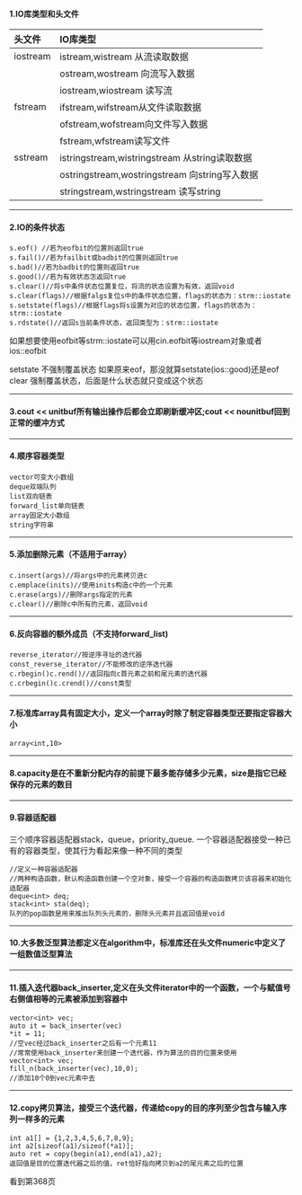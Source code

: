 #### 1.IO库类型和头文件
| 头文件  | IO库类型  |
|:----------|:----------|
| iostream   | istream,wistream  从流读取数据 |
|    | ostream,wostream 向流写入数据    |
|     | iostream,wiostream 读写流    |
| fstream    | ifstream,wifstream从文件读取数据  |
|     | ofstream,wofstream向文件写入数据 |
|    | fstream,wfstream读写文件|
| sstream   | istringstream,wistringstream 从string读取数据    |
|     | ostringstream,wostringstream 向string写入数据    |
|     | stringstream,wstringstream 读写string   |
----
#### 2.IO的条件状态
```
s.eof() //若为eofbit的位置则返回true 
s.fail()//若为failbit或badbit的位置则返回true
s.bad()//若为badbit的位置则返回true
s.good()//若为有效状态怎返回true
s.clear()//将s中条件状态位置复位，将流的状态设置为有效，返回void
s.clear(flags)//根据falgs复位s中的条件状态位置，flags的状态为：strm::iostate
s.setstate(flags)//根据flags将s设置为对应的状态位置，flags的状态为：strm::iostate
s.rdstate()//返回s当前条件状态，返回类型为：strm::iostate
```

如果想要使用eofbit等strm::iostate可以用cin.eofbit等iostream对象或者ios::eofbit

setstate 不强制覆盖状态 如果原来eof，那没就算setstate(ios::good)还是eof  
clear 强制覆盖状态，后面是什么状态就只变成这个状态

----
#### 3.cout << unitbuf所有输出操作后都会立即刷新缓冲区;cout << nounitbuf回到正常的缓冲方式
----
#### 4.顺序容器类型
```
vector可变大小数组
deque双端队列
list双向链表
forward_list单向链表
array固定大小数组
string字符串
```
----
#### 5.添加删除元素（不适用于array）
```
c.insert(args)//将args中的元素拷贝进c
c.emplace(inits)//使用inits构造c中的一个元素
c.erase(args)//删除args指定的元素
c.clear()//删除c中所有的元素，返回void
```
----
#### 6.反向容器的额外成员（不支持forward_list)
```
reverse_iterator//按逆序寻址的迭代器
const_reverse_iterator//不能修改的逆序迭代器
c.rbegin()c.rend()//返回指向c首元素之前和尾元素的迭代器
c.crbegin()c.crend()//const类型
```
----
#### 7.标准库array具有固定大小，定义一个array时除了制定容器类型还要指定容器大小
	array<int,10>
----
#### 8.capacity是在不重新分配内存的前提下最多能存储多少元素，size是指它已经保存的元素的数目
----
#### 9.容器适配器
三个顺序容器适配器stack，queue，priority_queue.
一个容器适配器接受一种已有的容器类型，使其行为看起来像一种不同的类型
```
//定义一种容器适配器
//两种构造函数，默认构造函数创建一个空对象，接受一个容器的构造函数拷贝该容器来初始化适配器
deque<int> deq;
stack<int> sta(deq);
队列的pop函数是用来推出队列头元素的，删除头元素并且返回值是void
```
----
#### 10.大多数泛型算法都定义在algorithm中，标准库还在头文件numeric中定义了一组数值泛型算法
----
#### 11.插入迭代器back_inserter,定义在头文件iterator中的一个函数，一个与赋值号右侧值相等的元素被添加到容器中
```
vector<int> vec;
auto it = back_inserter(vec)
*it = 11;
//空vec经过back_inserter之后有一个元素11
//常常使用back_inserter来创建一个迭代器，作为算法的目的位置来使用
vector<int> vec;
fill_n(back_inserter(vec),10,0);
//添加10个0到vec元素中去
```
----
#### 12.copy拷贝算法，接受三个迭代器，传递给copy的目的序列至少包含与输入序列一样多的元素
```
int a1[] = {1,2,3,4,5,6,7,8,9};
int a2[sizeof(a1)/sizeof(*a1)];
auto ret = copy(begin(a1),end(a1),a2);
返回值是目的位置迭代器之后的值，ret恰好指向拷贝到a2的尾元素之后的位置
```
看到第368页

